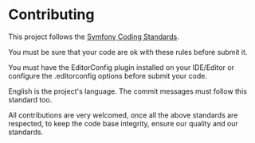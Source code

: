 # Contributing

This project follows the [Symfony Coding Standards](http://symfony.com/doc/current/contributing/code/standards.html).

You must be sure that your code are ok with these rules before submit it.

You must have the EditorConfig plugin installed on your IDE/Editor or configure the .editorconfig options before
submit your code.

English is the project's language. The commit messages must follow this standard too.

All contributions are very welcomed, once all the above standards are respected, to keep the code base integrity, ensure our
quality and our standards.
